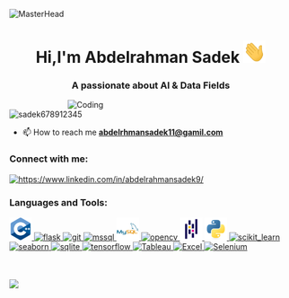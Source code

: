 ![MasterHead](https://www.phen-ai.com/U2fh8eCs/wp-content/uploads/2019/10/1_37ABKi4XeHkEWHxlF3LIog-1.gif)
<h1 align="center">Hi,I'm Abdelrahman Sadek 
<img src="https://raw.githubusercontent.com/KaylaKremer/KaylaKremer/master/images/hi.gif" width="40" height="40"/> </h1>

<h3 align="center">A passionate about AI & Data Fields</h3>
<img align="right" alt="Coding" width="400" src=https://media4.giphy.com/media/JWuBH9rCO2uZuHBFpm/giphy.gif?cid=790b7611c94312bb50262c7d3b6412f234b7e91aa3a5d51c&rid=giphy.gif&ct=g
<br/>
<p align="left"> <img src="https://komarev.com/ghpvc/?username=sadek678912345&label=Profile%20views&color=0e75b6&style=flat" alt="sadek678912345" /> </p>


- 📫 How to reach me **abdelrhmansadek11@gamil.com**

<h3 align="left">Connect with me:</h3>
<p align="left">
<a href="https://linkedin.com/in/https://www.linkedin.com/in/abdelrahmansadek9/" target="blank"><img align="center" src="https://raw.githubusercontent.com/rahuldkjain/github-profile-readme-generator/master/src/images/icons/Social/linked-in-alt.svg" alt="https://www.linkedin.com/in/abdelrahmansadek9/" height="30" width="40" /></a>
</p>

<h3 align="left">Languages and Tools:</h3>
<p align="left"> <a href="https://www.w3schools.com/cpp/" target="_blank" rel="noreferrer"> <img src="https://raw.githubusercontent.com/devicons/devicon/master/icons/cplusplus/cplusplus-original.svg" alt="cplusplus" width="40" height="40"/> </a> <a href="https://flask.palletsprojects.com/" target="_blank" rel="noreferrer"> <img src="https://www.vectorlogo.zone/logos/pocoo_flask/pocoo_flask-icon.svg" alt="flask" width="40" height="40"/> </a> <a href="https://git-scm.com/" target="_blank" rel="noreferrer"> <img src="https://www.vectorlogo.zone/logos/git-scm/git-scm-icon.svg" alt="git" width="40" height="40"/> </a> <a href="https://www.microsoft.com/en-us/sql-server" target="_blank" rel="noreferrer"> <img src="https://www.svgrepo.com/show/303229/microsoft-sql-server-logo.svg" alt="mssql" width="40" height="40"/> </a> <a href="https://www.mysql.com/" target="_blank" rel="noreferrer"> <img src="https://raw.githubusercontent.com/devicons/devicon/master/icons/mysql/mysql-original-wordmark.svg" alt="mysql" width="40" height="40"/> </a> <a href="https://opencv.org/" target="_blank" rel="noreferrer"> <img src="https://www.vectorlogo.zone/logos/opencv/opencv-icon.svg" alt="opencv" width="40" height="40"/> </a> <a href="https://pandas.pydata.org/" target="_blank" rel="noreferrer"> <img src="https://raw.githubusercontent.com/devicons/devicon/2ae2a900d2f041da66e950e4d48052658d850630/icons/pandas/pandas-original.svg" alt="pandas" width="40" height="40"/> </a> <a href="https://www.python.org" target="_blank" rel="noreferrer"> <img src="https://raw.githubusercontent.com/devicons/devicon/master/icons/python/python-original.svg" alt="python" width="40" height="40"/> </a> <a href="https://scikit-learn.org/" target="_blank" rel="noreferrer"> <img src="https://upload.wikimedia.org/wikipedia/commons/0/05/Scikit_learn_logo_small.svg" alt="scikit_learn" width="40" height="40"/> </a> <a href="https://seaborn.pydata.org/" target="_blank" rel="noreferrer"> <img src="https://seaborn.pydata.org/_images/logo-mark-lightbg.svg" alt="seaborn" width="40" height="40"/> </a> <a href="https://www.sqlite.org/" target="_blank" rel="noreferrer"> <img src="https://www.vectorlogo.zone/logos/sqlite/sqlite-icon.svg" alt="sqlite" width="40" height="40"/> </a> <a href="https://www.tensorflow.org" target="_blank" rel="noreferrer"> <img src="https://www.vectorlogo.zone/logos/tensorflow/tensorflow-icon.svg" alt="tensorflow" width="40" height="40"/> </a> <a href="https://www.tableau.com/" target="_blank" rel="noreferrer"> <img src="https://user-images.githubusercontent.com/18670428/67620073-ca558e00-f7fa-11e9-9ea2-ed3a80c59210.png" alt="Tableau" width="40" height="40"/> </a> <a href="https://learn.microsoft.com/en-us/cpp/c-runtime-library/reference/execl?view=msvc-170" target="_blank" rel="noreferrer"> <img src="https://raw.githubusercontent.com/sempostma/office365-icons/master/png/256/excel.png" alt="Excel" width="40" height="40"/> </a>
<a href="https://www.selenium.dev/" target="_blank" rel="noreferrer"> <img src="https://user-images.githubusercontent.com/25181517/184103699-d1b83c07-2d83-4d99-9a1e-83bd89e08117.png" alt="Selenium" width="40" height="40"/> </a> </p>
<br/>
<br/>
<a href=""> <img align="center" src="https://github-readme-stats-sigma-five.vercel.app/api/top-langs/?username=Sadek678912345&theme=react&line_height=40&hide=css"/> </a>
